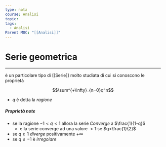 ```yaml
---
type: nota
course: Analisi
topic: 
tags:
  - Analisi
Parent MOC: "[[Analisi]]"
---
```

# Serie geometrica
---
è un particolare tipo di [[Serie]] molto studiata di cui si conoscono le  proprietà

$$\sum^{+\infty}_{n=0}q^n$$
- $q$ è detta la _ragione_ 

##### Proprietà note
- se la ragione $-1<q<1$ allora la serie _Converge_ a $\frac{1}{1-q}$
	- e la serie converge ad una valore $<1$ se $q<\frac{1}{2}$
- se $q\geq 1$ _diverge_ positivamente $+\infty$
- se $q \leq -1$ è _irregolare_ 
